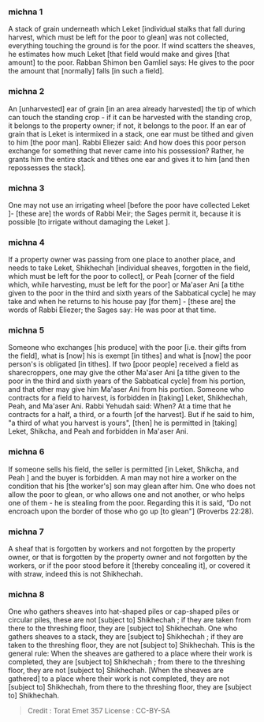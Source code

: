 
### michna 1
A stack of grain underneath which Leket [individual stalks that fall during harvest, which must be left for the poor to glean] was not collected, everything touching the ground is for the poor. If wind scatters the sheaves, he estimates how much Leket [that field would make and gives [that amount] to the poor. Rabban Shimon ben Gamliel says: He gives to the poor the amount that [normally] falls [in such a field].

### michna 2
An [unharvested] ear of grain [in an area already harvested] the tip of which can touch the standing crop - if it can be harvested with the standing crop, it belongs to the property owner; if not, it belongs to the poor. If an ear of grain that is Leket is intermixed in a stack, one ear must be tithed and given to him [the poor man]. Rabbi Eliezer said: And how does this poor person exchange for something that never came into his possession? Rather, he grants him the entire stack and tithes one ear and gives it to him [and then repossesses the stack].

### michna 3
One may not use an irrigating wheel [before the poor have collected Leket ]- [these are] the words of Rabbi Meir; the Sages permit it, because it is possible [to irrigate without damaging the Leket ].

### michna 4
If a property owner was passing from one place to another place, and needs to take Leket, Shikhechah [individual sheaves, forgotten in the field, which must be left for the poor to collect], or Peah [corner of the field which, while harvesting, must be left for the poor] or Ma'aser Ani [a tithe given to the poor in the third and sixth years of the Sabbatical cycle] he may take and when he returns to his house pay [for them] - [these are] the words of Rabbi Eliezer; the Sages say: He was poor at that time.

### michna 5
Someone who exchanges [his produce] with the poor [i.e. their gifts from the field], what is [now] his is exempt [in tithes] and what is [now] the poor person's is obligated [in tithes]. If two [poor people] received a field as sharecroppers, one may give the other Ma'aser Ani [a tithe given to the poor in the third and sixth years of the Sabbatical cycle] from his portion, and that other may give him Ma'aser Ani from his portion. Someone who contracts for a field to harvest, is forbidden in [taking] Leket, Shikhechah, Peah, and Ma'aser Ani. Rabbi Yehudah said: When? At a time that he contracts for a half, a third, or a fourth [of the harvest]. But if he said to him, "a third of what you harvest is yours", [then] he is permitted in [taking] Leket, Shikcha, and Peah and forbidden in Ma'aser Ani.

### michna 6
If someone sells his field, the seller is permitted [in Leket, Shikcha, and Peah ] and the buyer is forbidden. A man may not hire a worker on the condition that his [the worker's] son may glean after him. One who does not allow the poor to glean, or who allows one and not another, or who helps one of them - he is stealing from the poor. Regarding this it is said, “Do not encroach upon the border of those who go up [to glean"] (Proverbs 22:28).

### michna 7
A sheaf that is forgotten by workers and not forgotten by the property owner, or that is forgotten by the property owner and not forgotten by the workers, or if the poor stood before it [thereby concealing it], or covered it with straw, indeed this is not Shikhechah.

### michna 8
One who gathers sheaves into hat-shaped piles or cap-shaped piles or circular piles, these are not [subject to] Shikhechah ; if they are taken from there to the threshing floor, they are [subject to] Shikhechah. One who gathers sheaves to a stack, they are [subject to] Shikhechah ; if they are taken to the threshing floor, they are not [subject to] Shikhechah. This is the general rule: When the sheaves are gathered to a place where their work is completed, they are [subject to] Shikhechah ; from there to the threshing floor, they are not [subject to] Shikhechah. [When the sheaves are gathered] to a place where their work is not completed, they are not [subject to] Shikhechah, from there to the threshing floor, they are [subject to] Shikhechah.

>Credit : Torat Emet 357
>License : CC-BY-SA 